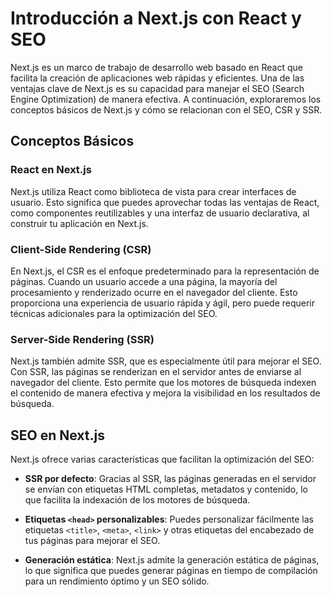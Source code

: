 # Introducción a Next.js con React y SEO

Next.js es un marco de trabajo de desarrollo web basado en React que facilita la creación de aplicaciones web rápidas y eficientes. Una de las ventajas clave de Next.js es su capacidad para manejar el SEO (Search Engine Optimization) de manera efectiva. A continuación, exploraremos los conceptos básicos de Next.js y cómo se relacionan con el SEO, CSR y SSR.

## Conceptos Básicos

### React en Next.js

Next.js utiliza React como biblioteca de vista para crear interfaces de usuario. Esto significa que puedes aprovechar todas las ventajas de React, como componentes reutilizables y una interfaz de usuario declarativa, al construir tu aplicación en Next.js.

### Client-Side Rendering (CSR)

En Next.js, el CSR es el enfoque predeterminado para la representación de páginas. Cuando un usuario accede a una página, la mayoría del procesamiento y renderizado ocurre en el navegador del cliente. Esto proporciona una experiencia de usuario rápida y ágil, pero puede requerir técnicas adicionales para la optimización del SEO.

### Server-Side Rendering (SSR)

Next.js también admite SSR, que es especialmente útil para mejorar el SEO. Con SSR, las páginas se renderizan en el servidor antes de enviarse al navegador del cliente. Esto permite que los motores de búsqueda indexen el contenido de manera efectiva y mejora la visibilidad en los resultados de búsqueda.

## SEO en Next.js

Next.js ofrece varias características que facilitan la optimización del SEO:

- **SSR por defecto**: Gracias al SSR, las páginas generadas en el servidor se envían con etiquetas HTML completas, metadatos y contenido, lo que facilita la indexación de los motores de búsqueda.

- **Etiquetas `<head>` personalizables**: Puedes personalizar fácilmente las etiquetas `<title>`, `<meta>`, `<link>` y otras etiquetas del encabezado de tus páginas para mejorar el SEO.

- **Generación estática**: Next.js admite la generación estática de páginas, lo que significa que puedes generar páginas en tiempo de compilación para un rendimiento óptimo y un SEO sólido.

